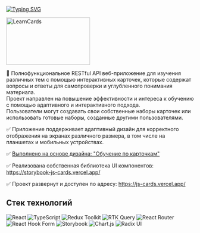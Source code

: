 [![Typing SVG](https://readme-typing-svg.demolab.com?font=Fira+Code&size=30&pause=1000&color=9167F7&random=false&width=650&lines=%D0%9E+%D0%BF%D1%80%D0%BE%D0%B5%D0%BA%D1%82%D0%B5+Brainscape+Learning+Cards)](https://git.io/typing-svg)

<a href="https://js-cards.vercel.app/"><img src="https://embed-ssl.wistia.com/deliveries/5fca3601c611297e41292db68d5e594f.jpg?image_crop_resized=900x506&image_play_button=false&image_play_button_size=2x&image_play_button_color=174bd2e0" alt="LearnCards" width="225" height="127" /></a>

🎯 Полнофункциональное RESTful API веб-приложение для изучения различных тем с помощью интерактивных карточек, которые содержат вопросы и ответы для самопроверки и углубленного понимания материала.  
Проект направлен на повышение эффективности и интереса к обучению с помощью адаптивного и интерактивного подхода.  
Пользователи могут создавать свои собственные наборы карточек или использовать готовые наборы, созданные другими пользователями.  

✅  Приложение поддерживает адаптивный дизайн для корректного отображения на экранах различного размера, в том числе на планшетах и мобильных устройствах.  

✅  [Выполнено на основе дизайна: "Обучение по карточкам"](https://www.figma.com/file/JTOAcuhYLaS36LerfIM04Q/%D0%9E%D0%B1%D1%83%D1%87%D0%B5%D0%BD%D0%B8%D0%B5-%D0%BF%D0%BE-%D0%BA%D0%B0%D1%80%D1%82%D0%BE%D1%87%D0%BA%D0%B0%D0%BC-(Copy)?node-id=0%3A1&mode=dev)

✅  Реализована собственная библиотека UI компонентов: https://storybook-js-cards.vercel.app/  

✅  Проект развернут и доступен по адресу: https://js-cards.vercel.app/

## Стек технологий
<p align="start">
  <img src="https://img.shields.io/badge/React-Library-blue?logo=react&style=flat-square" alt="React" />
  <img src="https://img.shields.io/badge/TypeScript-Language-blue?logo=typescript&style=flat-square" alt="TypeScript" />
  <img src="https://img.shields.io/badge/Redux_Toolkit-Toolkit-purple?logo=redux&style=flat-square" alt="Redux Toolkit" />
  <img src="https://img.shields.io/badge/RTK_Query-Toolkit-purple?logo=redux&style=flat-square" alt="RTK Query" />
  <img src="https://img.shields.io/badge/React_Router-Library-blue?logo=react-router&style=flat-square" alt="React Router" />
  <img src="https://img.shields.io/badge/React_Hook_Form-Library-blue?logo=react-hook-form&style=flat-square" alt="React Hook Form" />
  <img src="https://img.shields.io/badge/Storybook-Tool-orange?logo=storybook&style=flat-square" alt="Storybook" />
  <img src="https://img.shields.io/badge/Chart_JS-Library-green?logo=chart.js&style=flat-square" alt="Chart.js" />
  <img src="https://img.shields.io/badge/Radix_UI-Components-purple?logo=radix-ui&style=flat-square" alt="Radix UI" />
</p>
